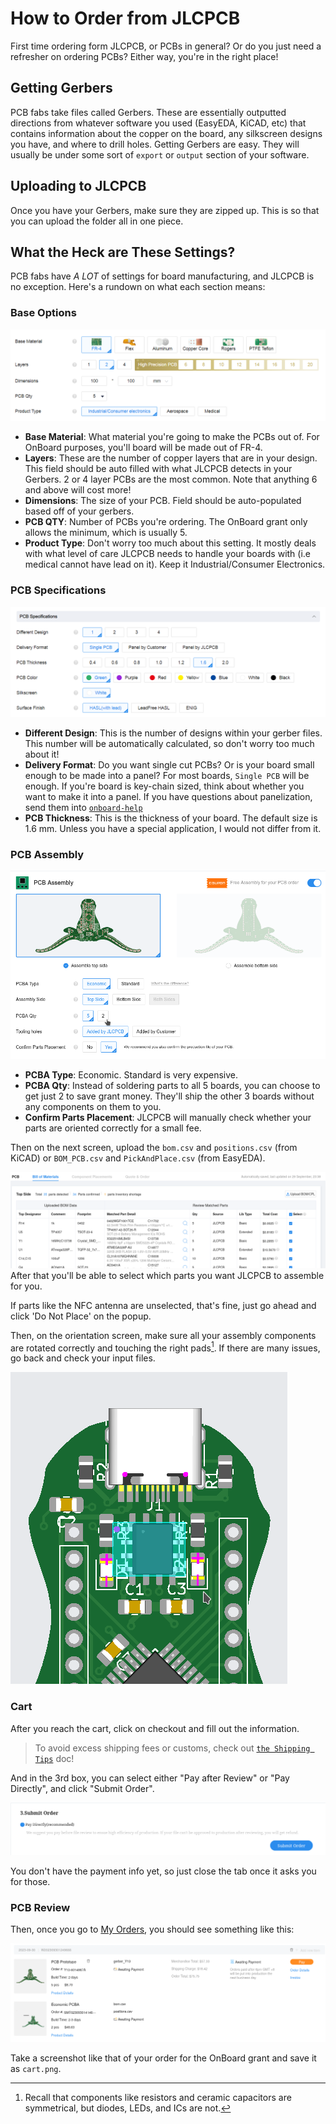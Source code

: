 # How to Order from JLCPCB
First time ordering form JLCPCB, or PCBs in general? Or do you just need a refresher on ordering PCBs? Either way, you're in the right place!

## Getting Gerbers
PCB fabs take files called Gerbers. These are essentially outputted directions from whatever software you used (EasyEDA, KiCAD, etc) that contains information about the copper on the board, any silkscreen designs you have, and where to drill holes. Getting Gerbers are easy. They will usually be under some sort of `export` or `output` section of your software.

[//]: # (To-do: Add in section about EasyEDA export)

## Uploading to JLCPCB
Once you have your Gerbers, make sure they are zipped up. This is so that you can upload the folder all in one piece.

## What the Heck are These Settings?
PCB fabs have *A LOT* of settings for board manufacturing, and JLCPCB is no exception. Here's a rundown on what each section means:

### Base Options
![Base options for JLCPCB](images/ordering/base-options.png)

- **Base Material**: What material you're going to make the PCBs out of. For OnBoard purposes, you'll board will be made out of FR-4.
- **Layers**: These are the number of copper layers that are in your design. This field should be auto filled with what JLCPCB detects in your Gerbers. 2 or 4 layer PCBs are the most common. Note that anything 6 and above will cost more!
- **Dimensions**: The size of your PCB. Field should be auto-populated based off of your gerbers.
- **PCB QTY**: Number of PCBs you're ordering. The OnBoard grant only allows the minimum, which is usually 5.
- **Product Type**: Don't worry too much about this setting. It mostly deals with what level of care JLCPCB needs to handle your boards with (i.e medical cannot have lead on it). Keep it Industrial/Consumer Electronics.

### PCB Specifications
![PCB specifications for JLCPCB](images/ordering/PCB-specifications.png)
- **Different Design**: This is the number of designs within your gerber files. This number will be automatically calculated, so don't worry too much about it!
- **Delivery Format**: Do you want single cut PCBs? Or is your board small enough to be made into a panel? For most boards, `Single PCB` will be enough. If you're board is key-chain sized, think about whether you want to make it into a panel. If you have questions about panelization, send them into [`onboard-help`]()
- **PCB Thickness**: This is the thickness of your board. The default size is 1.6 mm. Unless you have a special application, I would not differ from it.
<!-- - **PCB Color**:
- **Silkscreen**:
- **Surface Finish**:

### High-spec Options
![High spec options](images/ordering/high-spec-options.png)
- **Outer Copper Weight**:
- **Via Covering**:
- **Board Outline Tolerance**:
- **Confirm Production File**:
- **Remove Order Number**:
- **Flyer Probe Test**:
- **Gold Fingers**:
- **Castellated Holes**:  -->


### PCB Assembly

![](images/ordering/assembly.png)

- **PCBA Type**: Economic. Standard is very expensive.
- **PCBA Qty**: Instead of soldering parts to all 5 boards, you can choose to get just 2 to save grant money. They'll ship the other 3 boards without any components on them to you.
- **Confirm Parts Placement**: JLCPCB will manually check whether your parts are oriented correctly for a small fee.

Then on the next screen, upload the `bom.csv` and `positions.csv` (from KiCAD) or `BOM_PCB.csv` and `PickAndPlace.csv` (from EasyEDA).

![](images/ordering/BOM.png)
After that you'll be able to select which parts you want JLCPCB to assemble for you.

If parts like the NFC antenna are unselected, that's fine, just go ahead and click 'Do Not Place' on the popup.

Then, on the orientation screen, make sure all your assembly components are rotated correctly and touching the right pads[^orient]. If there are many issues, go back and check your input files.

![](images/ordering/orientation.png)

[^orient]: Recall that components like resistors and ceramic capacitors are symmetrical, but diodes, LEDs, and ICs are not.

### Cart
After you reach the cart, click on checkout and fill out the information.

> To avoid excess shipping fees or customs, check out [`the Shipping Tips`](../community/shipping.md) doc!

 And in the 3rd box, you can select either "Pay after Review" or "Pay Directly", and click "Submit Order".

![](images/ordering/submit-order.png)

You don't have the payment info yet, so just close the tab once it asks you for those.

### PCB Review

Then, once you go to [My Orders](https://jlcpcb.com/user-center/orders/), you should see something like this:

![](images/ordering/cart.png)

Take a screenshot like that of your order for the OnBoard grant and save it as `cart.png`.

